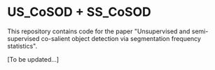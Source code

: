 # US_CoSOD + SS_CoSOD
This repository contains code for the paper "Unsupervised and semi-supervised co-salient object detection via segmentation frequency statistics".

[To be updated...]
